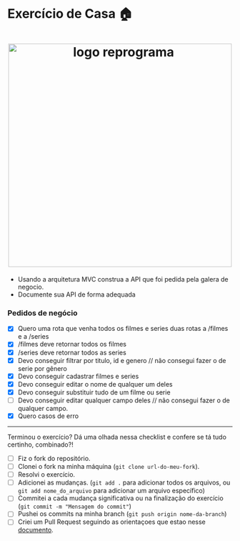 # Exercício de Casa 🏠 

<h1 align="center">
  <img src="../../assets/paraolar.png" alt="logo reprograma" width="500">
</h1>

- Usando a arquitetura MVC construa a API  que foi pedida pela galera de negocio.
- Documente sua API de forma adequada

### Pedidos de negócio
- [x] Quero uma rota que venha todos os filmes e series duas rotas a /filmes e a /series
- [x] /filmes deve retornar todos os filmes
- [x] /series deve retornar todos as series
- [x] Devo conseguir filtrar por titulo, id e genero 
// não consegui fazer o de serie por gênero
- [x] Devo conseguir cadastrar filmes e series
- [x] Devo conseguir editar o nome de qualquer um deles
- [x] Devo conseguir substituir tudo de um filme ou serie
- [ ] Devo conseguir editar qualquer campo deles
// não consegui fazer o de qualquer campo. 
- [x] Quero casos de erro
---

Terminou o exercício? Dá uma olhada nessa checklist e confere se tá tudo certinho, combinado?!

- [ ] Fiz o fork do repositório.
- [ ] Clonei o fork na minha máquina (`git clone url-do-meu-fork`).
- [ ] Resolvi o exercício.
- [ ] Adicionei as mudanças. (`git add .` para adicionar todos os arquivos, ou `git add nome_do_arquivo` para adicionar um arquivo específico)
- [ ] Commitei a cada mudança significativa ou na finalização do exercício (`git commit -m "Mensagem do commit"`)
- [ ] Pushei os commits na minha branch (`git push origin nome-da-branch`)
- [ ] Criei um Pull Request seguindo as orientaçoes que estao nesse [documento](https://github.com/mflilian/repo-example/blob/main/exercicios/para-casa/instrucoes-pull-request.md).
